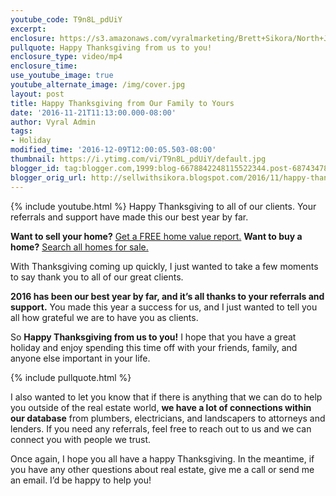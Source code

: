 ```yaml
---
youtube_code: T9n8L_pdUiY
excerpt:
enclosure: https://s3.amazonaws.com/vyralmarketing/Brett+Sikora/North+Jersey+Real+Estate-+We%E2%80%99re+thankful+for+our+clients.mp4
pullquote: Happy Thanksgiving from us to you!
enclosure_type: video/mp4
enclosure_time:
use_youtube_image: true
youtube_alternate_image: /img/cover.jpg
layout: post
title: Happy Thanksgiving from Our Family to Yours
date: '2016-11-21T11:13:00.000-08:00'
author: Vyral Admin
tags:
- Holiday
modified_time: '2016-12-09T12:00:05.503-08:00'
thumbnail: https://i.ytimg.com/vi/T9n8L_pdUiY/default.jpg
blogger_id: tag:blogger.com,1999:blog-6678842248115522344.post-6874347841023686051
blogger_orig_url: http://sellwithsikora.blogspot.com/2016/11/happy-thanksgiving-from-our-family-to.html
---
```

{% include youtube.html %}
Happy Thanksgiving to all of our clients. Your referrals and support have made this our best year by far.

**Want to sell your home?** <a href="http://www.sellwithsikora.com/cma/property-valuation/" target="_blank">Get a FREE home value report.</a>
**Want to buy a home?** <a href="http://www.sellwithsikora.com/" target="_blank">Search all homes for sale.</a>

With Thanksgiving coming up quickly, I just wanted to take a few moments to say thank you to all of our great clients.

**2016 has been our best year by far, and it’s all thanks to your referrals and support.** You made this year a success for us, and I just wanted to tell you all how grateful we are to have you as clients.

So **Happy Thanksgiving from us to you!** I hope that you have a great holiday and enjoy spending this time off with your friends, family, and anyone else important in your life.

{% include pullquote.html %}

I also wanted to let you know that if there is anything that we can do to help you outside of the real estate world, **we have a lot of connections within our database** from plumbers, electricians, and landscapers to attorneys and lenders. If you need any referrals, feel free to reach out to us and we can connect you with people we trust.

Once again, I hope you all have a happy Thanksgiving. In the meantime, if you have any other questions about real estate, give me a call or send me an email. I’d be happy to help you!
